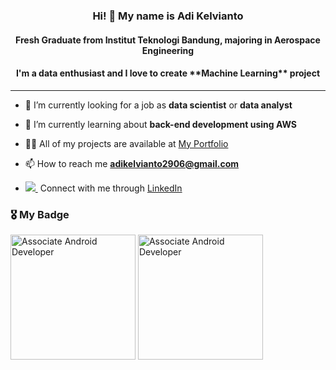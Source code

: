 
<!--
- 🔭 I’m currently working on ...
- 🌱 I’m currently learning ...
- 👯 I’m looking to collaborate on ...
- 🤔 I’m looking for help with ...
- 💬 Ask me about ...
- 📫 How to reach me: ...
- 😄 Pronouns: ...
- ⚡ Fun fact: ...
-->

<h3 align="center">Hi! 👋 My name is Adi Kelvianto </h3>
<h4 align="center">Fresh Graduate from Institut Teknologi Bandung, majoring in Aerospace Engineering</h4>
<h4 align="center">I'm a data enthusiast and I love to create **Machine Learning** project</h4>

<hr />


- 🔭 I’m currently looking for a job as **data scientist** or **data analyst**

- 🌱 I’m currently learning about **back-end development using AWS**

- 👨‍💻 All of my projects are available at [My Portfolio](https://adikelvianto.github.io/Adi_Kelvianto/)

- 📫 How to reach me **adikelvianto2906@gmail.com**

-  <a href="https://www.linkedin.com/in/adi-kelvianto" rel="nofollow noreferrer"><img src="https://i.stack.imgur.com/gVE0j.png">&nbsp;</a> Connect with me through [LinkedIn](https://www.linkedin.com/in/adi-kelvianto)


### :medal_military: My Badge


<p align="left">
<a href="https://www.credential.net/2772d469-f5e1-4e03-a661-cae7c730db6e" target="blank"><img align="center" src="https://templates.images.credential.net/16570305677153544077318830934231.png" alt="Associate Android Developer" height="200" width="200" /></a>
<a href="https://www.holopin.io/userbadge/cl8lqa0pz1135109mp4z2fkr76" target="blank"><img align="center" src="https://www.holopin.io/_next/image?url=https%3A%2F%2Fassets.holopin.io%2FeyJidWNrZXQiOiJob2xvcGluLWFzc2V0cyIsImtleSI6ImFzc2V0cy9jbDhlcTN6OWMwMzU3MDlsM2Z4OTluOHg2IiwiZWRpdHMiOnsicm90YXRlIjpudWxsfX0%3D&w=1920&q=75" alt="Associate Android Developer" height="200" width="200" /></a>
</p>


